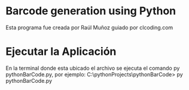 # Barcode generation using Python

Esta programa fue creada por Raúl Muñoz guiado por clcoding.com

# Ejecutar la Aplicación

En la terminal donde esta ubicado el archivo se ejecuta el comando py pythonBarCode.py, por ejemplo:
C:\pythonProjects\pythonBarCode> py pythonBarCode.py